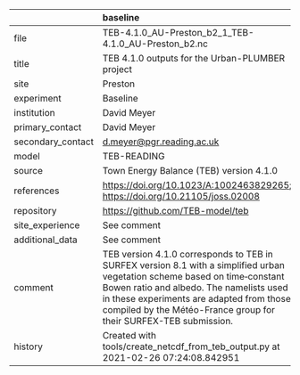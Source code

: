 |                   | baseline                                                                                                                                                                                                                                                                               |
|:------------------|:---------------------------------------------------------------------------------------------------------------------------------------------------------------------------------------------------------------------------------------------------------------------------------------|
| file              | TEB-4.1.0_AU-Preston_b2_1_TEB-4.1.0_AU-Preston_b2.nc                                                                                                                                                                                                                                   |
| title             | TEB 4.1.0 outputs for the Urban-PLUMBER project                                                                                                                                                                                                                                        |
| site              | Preston                                                                                                                                                                                                                                                                                |
| experiment        | Baseline                                                                                                                                                                                                                                                                               |
| institution       | David Meyer                                                                                                                                                                                                                                                                            |
| primary_contact   | David Meyer                                                                                                                                                                                                                                                                            |
| secondary_contact | d.meyer@pgr.reading.ac.uk                                                                                                                                                                                                                                                              |
| model             | TEB-READING                                                                                                                                                                                                                                                                            |
| source            | Town Energy Balance (TEB) version 4.1.0                                                                                                                                                                                                                                                |
| references        | https://doi.org/10.1023/A:1002463829265; https://doi.org/10.21105/joss.02008                                                                                                                                                                                                           |
| repository        | https://github.com/TEB-model/teb                                                                                                                                                                                                                                                       |
| site_experience   | See comment                                                                                                                                                                                                                                                                            |
| additional_data   | See comment                                                                                                                                                                                                                                                                            |
| comment           | TEB version 4.1.0 corresponds to TEB in SURFEX version 8.1 with a simplified urban vegetation scheme based on time‐constant Bowen ratio and albedo. The namelists used in these experiments are adapted from those compiled by the Météo-France group for their SURFEX-TEB submission. |
| history           | Created with tools/create_netcdf_from_teb_output.py at 2021-02-26 07:24:08.842951                                                                                                                                                                                                      |
